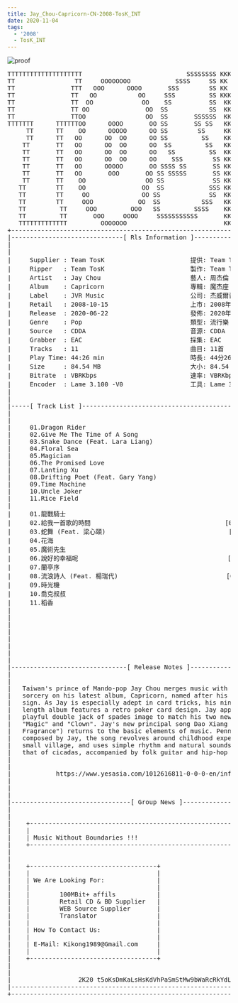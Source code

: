 ```yaml
---
title: Jay_Chou-Capricorn-CN-2008-TosK_INT
date: 2020-11-04
tags: 
  - '2008'
  - TosK_INT
---
```


![proof](https://goindex.65style.workers.dev/3:/Music/MP3/Jay_Chou-Capricorn-CN-2008-TosK_INT/00-jay_chou-capricorn-cn-2008-proof-tosk.jpg)

<retrotxt v-slot>
<pre class="has-text-plain text-1x font-ibm_vga_8x16">TTTTTTTTTTTTTTTTTTTT                            SSSSSSSS KKKKKKKK  KKKKKKKKKKKKKK
TT                TT     OOOOOOOO            SSSS     SS KK   KKK  KKKK        KK
TT               TTT   OOO      OOOO       SSS        SS KK    KKK  KKK        KK
TT               TT   OO           OO     SSS         SS KKK      KKKK        KK
TT               TT  OO             OO    SS          SS  KK       KK        KK
TT               TT OO               OO  SS           SS  KK                KK
TT               TTOO                OO  SS       SSSSSS  KK                KK
TTTTTTT      TTTTTTOO      OOOO       OO SS       SS SS   KK               KK
     TT      TT    OO      OOOOO      OO SS        SS     KK              KK
     TT      TT   OO      OO  OO      OO SS         SS    KK              KK
    TT       TT   OO      OO  OO      OO  SS         SS   KK               KK
    TT       TT   OO      OO  OO      OO   SS         SS  KK                KK
    TT       TT   OO      OO  OO      OO    SSS        SS KK                 KK
    TT       TT   OO      OOOOO       OO SSSS SS       SS KK                  KK
    TT       TT   OO       OOO       OO SS SSSSS       SS KK                   KK
    TT       TT    OO                OO SS             SS KK       KK           KK
   TT        TT    OO               OO  SS            SSS KK      KKKK         KK
   TT        TT     OO              OO SS             SS  KK      KK KK       KK
   TT        TT     OOO            OO  SS           SSS   KK      KK  KK    KKK
   TT         TT     OOO         OOO   SS         SSSS    KK       KK  KK  KKK
   TT         TT       OOO     OOOO     SSSSSSSSSSS       KK KKKKKKKK  KK KKK
   TTTTTTTTTTTTT         OOOOOOO                          KKKK          KKKK
+------------------------------------------------------------------------------+
|------------------------------[ Rls Information ]-----------------------------|
|                                                                              |
|                                                                              |
|     Supplier : Team TosK                       提供: Team TosK               |
|     Ripper   : Team TosK                       製作: Team TosK               |
|     Artist   : Jay Chou                        藝人: 周杰倫                  |
|     Album    : Capricorn                       專輯: 魔杰座                  |
|     Label    : JVR Music                       公司: 杰威爾音樂              |
|     Retail   : 2008-10-15                      上市: 2008年10月15日          |
|     Release  : 2020-06-22                      發佈: 2020年06月22日          |
|     Genre    : Pop                             類型: 流行樂                  |
|     Source   : CDDA                            音源: CDDA                    |
|     Grabber  : EAC                             採集: EAC                     |
|     Tracks   : 11                              曲目: 11首                    |
|     Play Time: 44:26 min                       時長: 44分26秒                |
|     Size     : 84.54 MB                        大小: 84.54 MB                |
|     Bitrate  : VBRKbps                         速率: VBRKbps                 |
|     Encoder  : Lame 3.100 -V0                  工具: Lame 3.100 -V0          |
|                                                                              |
|                                                                              |
|-----[ Track List ]-----------------------------------------------------------|
|                                                                              |
|                                                                              |
|     01.Dragon Rider                                        [04:31]           |
|     02.Give Me The Time of A Song                          [04:14]           |
|     03.Snake Dance (Feat. Lara Liang)                      [02:55]           |
|     04.Floral Sea                                          [04:25]           |
|     05.Magician                                            [03:48]           |
|     06.The Promised Love                                   [04:17]           |
|     07.Lanting Xu                                          [04:14]           |
|     08.Drifting Poet (Feat. Gary Yang)                     [02:49]           |
|     09.Time Machine                                        [05:12]           |
|     10.Uncle Joker                                         [04:17]           |
|     11.Rice Field                                          [03:44]           |
|                                                            -------           |
|     01.龍戰騎士                                            [04:31]           |
|     02.給我一首歌的時間                                    [04:14]           |
|     03.蛇舞 (Feat. 梁心頤)                                 [02:55]           |
|     04.花海                                                [04:25]           |
|     05.魔術先生                                            [03:48]           |
|     06.說好的幸福呢                                        [04:17]           |
|     07.蘭亭序                                              [04:14]           |
|     08.流浪詩人 (Feat. 楊瑞代)                             [02:49]           |
|     09.時光機                                              [05:12]           |
|     10.喬克叔叔                                            [04:17]           |
|     11.稻香                                                [03:44]           |
|                                                            -------           |
|                                                             44:26 min        |
|                                                             84.54 MB         |
|                                                                              |
|                                                                              |
|                                                                              |
|                                                                              |
|                                                                              |
|-------------------------------[ Release Notes ]------------------------------|
|                                                                              |
|                                                                              |
|   Taiwan's prince of Mando-pop Jay Chou merges music with the art of         |
|   sorcery on his latest album, Capricorn, named after his own Zodiac         |
|   sign. As Jay is especially adept in card tricks, his ninth full-           |
|   length album features a retro poker card design. Jay appears in a          |
|   playful double jack of spades image to match his two new songs             |
|   "Magic" and "Clown". Jay's new principal song Dao Xiang ("Rice             |
|   Fragrance") returns to the basic elements of music. Penned and             |
|   composed by Jay, the song revolves around childhood experiences in a       |
|   small village, and uses simple rhythm and natural sounds, including        |
|   that of cicadas, accompanied by folk guitar and hip-hop beats.             |
|                                                                              |
|                                                                              |
|            https://www.yesasia.com/1012616811-0-0-0-en/info.html             |
|                                                                              |
|                                                                              |
|                                                                              |
|--------------------------------[ Group News ]--------------------------------|
|                                                                              |
|                                                                              |
|    +--------------------------------------------------------------------+    |
|    |                                                                    |    |
|    | Music Without Boundaries !!!                                       |    |
|    +--------------------------------------------------------------------+    |
|                                                                              |
|                                                                              |
|    +----------------------------------+                                      |
|    |                                  |                                      |
|    | We Are Looking For:              |                                      |
|    |                                  |                                      |
|    |        100MBit+ affils           |                                      |
|    |        Retail CD &amp; BD Supplier   |                                      |
|    |        WEB Source Supplier       |                                      |
|    |        Translator                |                                      |
|    |                                  |                                      |
|    | How To Contact Us:               |                                      |
|    |                                  |                                      |
|    | E-Mail: Kikong1989@Gmail.com     |                                      |
|    |                                  |                    RlS No. 1837      |
|    +----------------------------------+                                      |
|                                                                              |
|                                                                              |
|                  2K20 t5oKsDmKaLsHsKdVhPaSmStMw9bWaRcRkYdL                   |
|------------------------------------------------------------------------------|
+------------------------------------------------------------------------------+
<span class="dos-cursor">_</span></pre>
</retrotxt>



<a-player 
    :options="{
        audio: [
          {
            name: '龍戰騎士',
            artist: '周杰倫',
            url: 'https://goindex.65style.workers.dev/3:/Music/MP3/Jay_Chou-Capricorn-CN-2008-TosK_INT/01-jay_chou-dragon_rider-tosk.mp3',
            cover: 'https://goindex.65style.workers.dev/3:/Music/MP3/Jay_Chou-Capricorn-CN-2008-TosK_INT/00-jay_chou-capricorn-cn-2008-proof-tosk.jpg',
            theme: '#ebd0c2'
          },
        ]
    }"
/>

<download url="https://mirrorace.org/m/53N2V"/>

